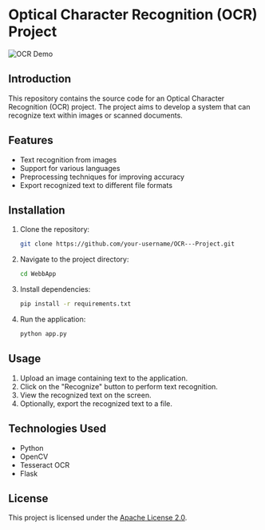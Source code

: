 # Optical Character Recognition (OCR) Project

![OCR Demo](demo.gif)

## Introduction

This repository contains the source code for an Optical Character Recognition (OCR) project. The project aims to develop a system that can recognize text within images or scanned documents.

## Features

- Text recognition from images
- Support for various languages
- Preprocessing techniques for improving accuracy
- Export recognized text to different file formats

## Installation

1. Clone the repository:

    ```bash
    git clone https://github.com/your-username/OCR---Project.git
    ```

2. Navigate to the project directory:

    ```bash
    cd WebbApp
    ```

3. Install dependencies:

    ```bash
    pip install -r requirements.txt
    ```

4. Run the application:

    ```bash
    python app.py
    ```

## Usage

1. Upload an image containing text to the application.
2. Click on the "Recognize" button to perform text recognition.
3. View the recognized text on the screen.
4. Optionally, export the recognized text to a file.

## Technologies Used

- Python
- OpenCV
- Tesseract OCR
- Flask

## License

This project is licensed under the [Apache License 2.0](LICENSE).
